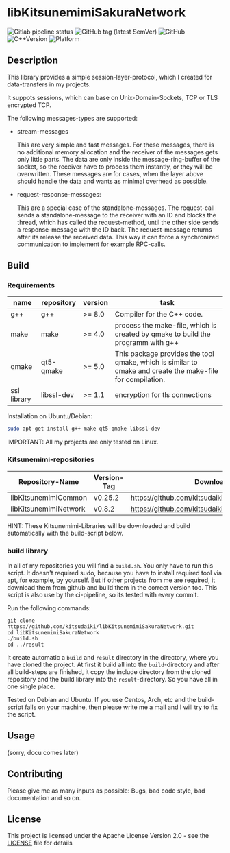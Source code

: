 # libKitsunemimiSakuraNetwork

![Gitlab pipeline status](https://img.shields.io/gitlab/pipeline/kitsudaiki/libKitsunemimiSakuraNetwork?label=build%20and%20test&style=flat-square)
![GitHub tag (latest SemVer)](https://img.shields.io/github/v/tag/kitsudaiki/libKitsunemimiSakuraNetwork?label=version&style=flat-square)
![GitHub](https://img.shields.io/github/license/kitsudaiki/libKitsunemimiSakuraNetwork?style=flat-square)
![C++Version](https://img.shields.io/badge/c%2B%2B-17-blue?style=flat-square)
![Platform](https://img.shields.io/badge/platform-Linux--x64-lightgrey?style=flat-square)

## Description

This library provides a simple session-layer-protocol, which I created for data-transfers in my projects. 

It suppots sessions, which can base on Unix-Domain-Sockets, TCP or TLS encrypted TCP.

The following messages-types are supported:

- stream-messages

	This are very simple and fast messages. For these messages, there is no additional memory allocation and the receiver of the messages gets only little parts. The data are only inside the message-ring-buffer of the socket, so the receiver have to process them instantly, or they will be overwritten. These messages are for cases, when the layer above should handle the data and wants as minimal overhead as possible.

- request-response-messages:

	This are a special case of the standalone-messages. The request-call sends a standalone-message to the receiver with an ID and blocks the thread, which has called the request-method, until the other side sends a response-message with the ID back. The request-message returns after its release the received data. This way it can force a synchronized communication to implement for example RPC-calls.



## Build

### Requirements

name | repository | version | task
--- | --- | --- | ---
g++ | g++ | >= 8.0 | Compiler for the C++ code.
make | make | >= 4.0 | process the make-file, which is created by qmake to build the programm with g++
qmake | qt5-qmake | >= 5.0 | This package provides the tool qmake, which is similar to cmake and create the make-file for compilation.
ssl library | libssl-dev | >= 1.1 | encryption for tls connections

Installation on Ubuntu/Debian:

```bash
sudo apt-get install g++ make qt5-qmake libssl-dev
```

IMPORTANT: All my projects are only tested on Linux. 

### Kitsunemimi-repositories

Repository-Name | Version-Tag | Download-Path
--- | --- | ---
libKitsunemimiCommon | v0.25.2 |  https://github.com/kitsudaiki/libKitsunemimiCommon.git
libKitsunemimiNetwork | v0.8.2 |  https://github.com/kitsudaiki/libKitsunemimiNetwork.git

HINT: These Kitsunemimi-Libraries will be downloaded and build automatically with the build-script below.

### build library

In all of my repositories you will find a `build.sh`. You only have to run this script. It doesn't required sudo, because you have to install required tool via apt, for example, by yourself. But if other projects from me are required, it download them from github and build them in the correct version too. This script is also use by the ci-pipeline, so its tested with every commit.


Run the following commands:

```
git clone https://github.com/kitsudaiki/libKitsunemimiSakuraNetwork.git
cd libKitsunemimiSakuraNetwork
./build.sh
cd ../result
```

It create automatic a `build` and `result` directory in the directory, where you have cloned the project. At first it build all into the `build`-directory and after all build-steps are finished, it copy the include directory from the cloned repository and the build library into the `result`-directory. So you have all in one single place.

Tested on Debian and Ubuntu. If you use Centos, Arch, etc and the build-script fails on your machine, then please write me a mail and I will try to fix the script.

## Usage

(sorry, docu comes later)

## Contributing

Please give me as many inputs as possible: Bugs, bad code style, bad documentation and so on.

## License

This project is licensed under the Apache License Version 2.0 - see the [LICENSE](LICENSE) file for details
